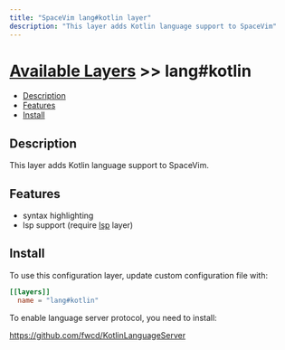 ```yaml
---
title: "SpaceVim lang#kotlin layer"
description: "This layer adds Kotlin language support to SpaceVim"
---
```


# [Available Layers](../../) >> lang#kotlin

<!-- vim-markdown-toc GFM -->

- [Description](#description)
- [Features](#features)
- [Install](#install)

<!-- vim-markdown-toc -->

## Description

This layer adds Kotlin language support to SpaceVim.

## Features

- syntax highlighting
- lsp support (require [lsp](https://spacevim.org/layers/language-server-protocol/) layer)

## Install

To use this configuration layer, update custom configuration file with:

```toml
[[layers]]
  name = "lang#kotlin"
```

To enable language server protocol, you need to install:

https://github.com/fwcd/KotlinLanguageServer
